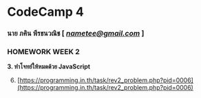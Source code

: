# CodeCamp 4

### นาย ภคิน พีรธนวณิช  [ *nametee@gmail.com* ]
### HOMEWORK WEEK 2

**3. ทำโจทย์ให้หมดด้วย JavaScript**

6. [https://programming.in.th/task/rev2_problem.php?pid=0006](https://programming.in.th/task/rev2_problem.php?pid=0006)